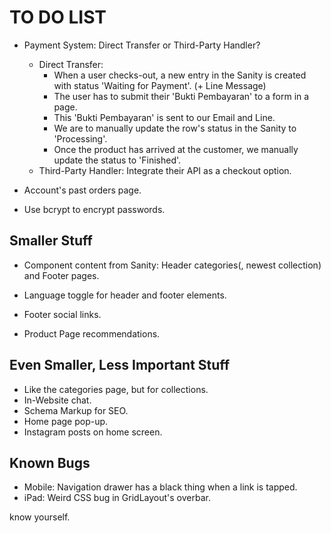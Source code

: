 # TO DO LIST

- Payment System: Direct Transfer or Third-Party Handler?
  - Direct Transfer:
    - When a user checks-out, a new entry in the Sanity is created with status 'Waiting for Payment'. (+ Line Message)
    - The user has to submit their 'Bukti Pembayaran' to a form in a page.
    - This 'Bukti Pembayaran' is sent to our Email and Line.
    - We are to manually update the row's status in the Sanity to 'Processing'.
    - Once the product has arrived at the customer, we manually update the status to 'Finished'.
  - Third-Party Handler: Integrate their API as a checkout option.

- Account's past orders page.

- Use bcrypt to encrypt passwords.

## Smaller Stuff

- Component content from Sanity: Header categories(, newest collection) and Footer pages.
- Language toggle for header and footer elements.
- Footer social links.

- Product Page recommendations.

## Even Smaller, Less Important Stuff

- Like the categories page, but for collections.
- In-Website chat.
- Schema Markup for SEO.
- Home page pop-up.
- Instagram posts on home screen.

## Known Bugs

- Mobile: Navigation drawer has a black thing when a link is tapped.
- iPad:   Weird CSS bug in GridLayout's overbar.

know yourself.
